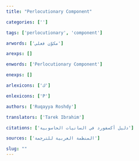 ```yaml
---
title: "Perlocutionary Component"

categories: ['']

tags: ['perlocutionary', 'component']

arwords: ['مكوّن فعلي']

arexps: []

enwords: ['Perlocutionary Component']

enexps: []

arlexicons: ['ك']

enlexicons: ['P']

authors: ['Ruqayya Roshdy']

translators: ['Tarek Ibrahim']

citations: ['دليل أكسفورد في السانيات الحاسوبية']

sources: ['المنظمة العربية للترجمة']

slug: ""
---
```


